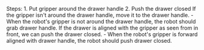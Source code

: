 

Steps:  1. Put gripper around the drawer handle  2. Push the drawer closed
    If the gripper isn't around the drawer handle, move it to the drawer handle.
    - When the robot's gripper is not around the drawer handle, the robot should grab drawer handle.
    If the drawer is aligned with the gripper as seen from in front, we can push the drawer closed.
    - When the robot's gripper is forward aligned with drawer handle, the robot should push drawer closed.